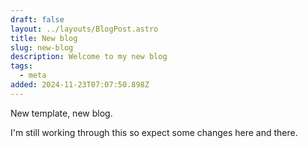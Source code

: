 ```yaml
---
draft: false
layout: ../layouts/BlogPost.astro
title: New blog
slug: new-blog
description: Welcome to my new blog
tags:
  - meta
added: 2024-11-23T07:07:50.898Z
---
```


New template, new blog.

I'm still working through this so expect some changes here and there.
